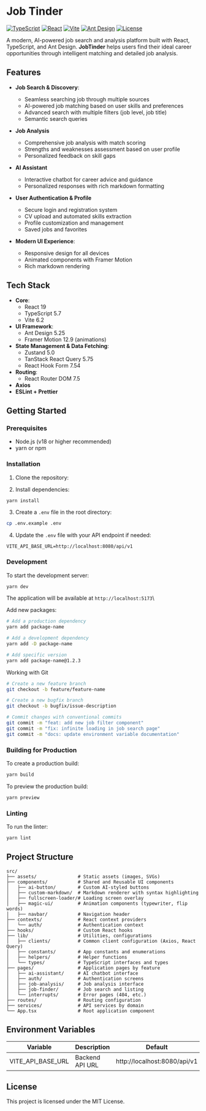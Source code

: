 # Job Tinder

[![TypeScript](https://img.shields.io/badge/TypeScript-5.7-blue.svg)](https://www.typescriptlang.org/)
[![React](https://img.shields.io/badge/React-19-blue.svg)](https://reactjs.org/)
[![Vite](https://img.shields.io/badge/Vite-6.2-646CFF.svg)](https://vitejs.dev/)
[![Ant Design](https://img.shields.io/badge/Ant%20Design-5.25-0170FE.svg)](https://ant.design/)
[![License](https://img.shields.io/badge/License-MIT-green.svg)](LICENSE)

A modern, AI-powered job search and analysis platform built with React, TypeScript, and Ant Design. **JobTinder** helps users find their ideal career opportunities through intelligent matching and detailed job analysis.

## Features

- **Job Search & Discovery**:
  - Seamless searching job through multiple sources
  - AI-powered job matching based on user skills and preferences
  - Advanced search with multiple filters (job level, job title)
  - Semantic search queries

- **Job Analysis**
  - Comprehensive job analysis with match scoring
  - Strengths and weaknesses assessment based on user profile
  - Personalized feedback on skill gaps

- **AI Assistant**
  - Interactive chatbot for career advice and guidance
  - Personalized responses with rich markdown formatting

- **User Authentication & Profile**
  - Secure login and registration system
  - CV upload and automated skills extraction
  - Profile customization and management
  - Saved jobs and favorites

- **Modern UI Experience**:
  - Responsive design for all devices
  - Animated components with Framer Motion
  - Rich markdown rendering

## Tech Stack

- **Core**:
  - React 19
  - TypeScript 5.7
  - Vite 6.2
- **UI Framework**:
  - Ant Design 5.25
  - Framer Motion 12.9 (animations)
- **State Management & Data Fetching**:
  - Zustand 5.0
  - TanStack React Query 5.75
  - React Hook Form 7.54
- **Routing**:
  - React Router DOM 7.5
- **Axios**
- **ESLint + Prettier**

## Getting Started

### Prerequisites

- Node.js (v18 or higher recommended)
- yarn or npm

### Installation

1. Clone the repository:


2. Install dependencies:
```bash
yarn install
```

3. Create a `.env` file in the root directory:
```bash
cp .env.example .env
```

4. Update the `.env` file with your API endpoint if needed:
```
VITE_API_BASE_URL=http://localhost:8080/api/v1
```

### Development

To start the development server:

```bash
yarn dev
```

The application will be available at `http://localhost:5173`\

Add new packages:
```bash
# Add a production dependency
yarn add package-name

# Add a development dependency
yarn add -D package-name

# Add specific version
yarn add package-name@1.2.3
```

Working with Git
```bash
# Create a new feature branch
git checkout -b feature/feature-name

# Create a new bugfix branch
git checkout -b bugfix/issue-description

# Commit changes with conventional commits
git commit -m "feat: add new job filter component"
git commit -m "fix: infinite loading in job search page"
git commit -m "docs: update environment variable documentation"
```

### Building for Production

To create a production build:

```bash
yarn build
```

To preview the production build:

```bash
yarn preview
```

### Linting

To run the linter:

```bash
yarn lint
```

## Project Structure

```
src/
├── assets/               # Static assets (images, SVGs)
├── components/           # Shared and Reusable UI components
│   ├── ai-button/        # Custom AI-styled buttons
│   ├── custom-markdown/  # Markdown renderer with syntax highlighting
│   ├── fullscreen-loader/# Loading screen overlay
│   ├── magic-ui/         # Animation components (typewriter, flip words)
│   ├── navbar/           # Navigation header
├── contexts/             # React context providers
│   └── auth/             # Authentication context
├── hooks/                # Custom React hooks
├── lib/                  # Utilities, configurations
│   ├── clients/          # Common client configuration (Axios, React Query)
│   ├── constants/        # App constants and enumerations
│   ├── helpers/          # Helper functions
│   └── types/            # TypeScript interfaces and types
├── pages/                # Application pages by feature
│   ├── ai-assistant/     # AI chatbot interface
│   ├── auth/             # Authentication screens
│   ├── job-analysis/     # Job analysis interface
│   ├── job-finder/       # Job search and listing
│   └── interrupts/       # Error pages (404, etc.)
├── routes/               # Routing configuration
├── services/             # API services by domain
└── App.tsx               # Root application component
```

## Environment Variables

| Variable | Description | Default |
|----------|-------------|---------|
| VITE_API_BASE_URL | Backend API URL | http://localhost:8080/api/v1 |

## License

This project is licensed under the MIT License.
